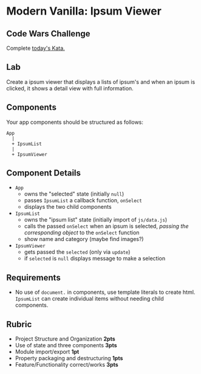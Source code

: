 Modern Vanilla: Ipsum Viewer
===

## Code Wars Challenge

Complete [today's Kata.](https://www.codewars.com/kata/fixme-replace-all-dots)

## Lab

Create a ipsum viewer that displays a lists of ipsum's and when an ipsum is clicked, it shows a detail view with full information.

## Components

Your app components should be structured as follows:

```
App
  |
  + IpsumList
  |
  + IpsumViewer
```

## Component Details

* `App` 
    * owns the "selected" state (initially `null`)
    * passes `IpsumList` a callback function, `onSelect`
    * displays the two child components
* `IpsumList`
    * owns the "ipsum list" state (initially import of `js/data.js`)
    * calls the passed `onSelect` when an ipsum is selected, _passing the corresponding object_ to the `onSelect` function
    * show name and category (maybe find images?)
* `IpsumViewer`
    * gets passed the `selected` (only via `update`)
    * if `selected` is `null` displays message to make a selection

## Requirements

* No use of `document.` in components, use template literals to create html. `IpsumList` can create individual items without needing child components.

## Rubric

* Project Structure and Organization **2pts**
* Use of state and three components **3pts**
* Module import/export **1pt**
* Property packaging and destructuring **1pts**
* Feature/Functionality correct/works **3pts**